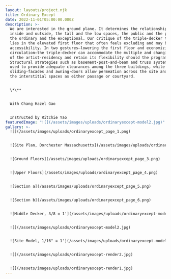 ```yaml
---
layout: layouts/project.njk
title: Ordinary Except
date: 2022-11-01T05:00:00.000Z
description: >-
  We are interested in the ground plane. It determines the relationship between
  inside and outside, the tall and the low spaces, the public and the private,
  the ordinary and the exceptional. Our critique of the triple-decker typology
  lies in the elevated first floor that often feels excluding and may bar
  accessibility. In two gestures—lowering the first floor and economizing
  circulation—the triple-decker can accommodate the multiple and changing needs
  of the artist-residency and retain its flexibility should the program change.
  Structural strategies such as basement-post-and-beam and truss systems are
  used to provide adequate clearances among the three buildings, while
  sliding-facades and awning-doors allow permeation across the site and define
  the interstitial spaces as either passage or courtyard.


  \*\**


  With Chang Hazel Gao


  Instructed by Ritchie Yao
featuredImage: "![](/assets/images/uploads/ordinaryexcept-model2.jpg)"
gallery: >-
  ![](/assets/images/uploads/ordinaryexcept_page_1.png)


  ![Site Plan, Dorchester Massachusetts](/assets/images/uploads/ordinaryexcept_page_2.png)


  ![Ground Floors](/assets/images/uploads/ordinaryexcept_page_3.png)


  ![Upper Floors](/assets/images/uploads/ordinaryexcept_page_4.png)


  ![Section a](/assets/images/uploads/ordinaryexcept_page_5.png)


  ![Section b](/assets/images/uploads/ordinaryexcept_page_6.png)


  ![Middle Decker, 3/8 = 1'](/assets/images/uploads/ordinaryexcept-model1.jpg)


  ![](/assets/images/uploads/ordinaryexcept-model2.jpg)


  ![Site Model, 1/16" = 1'](/assets/images/uploads/ordinaryexcept-model3.jpg)


  ![](/assets/images/uploads/ordinaryexcept-render2.jpg)


  ![](/assets/images/uploads/ordinaryexcept-render1.jpg)
---
```

